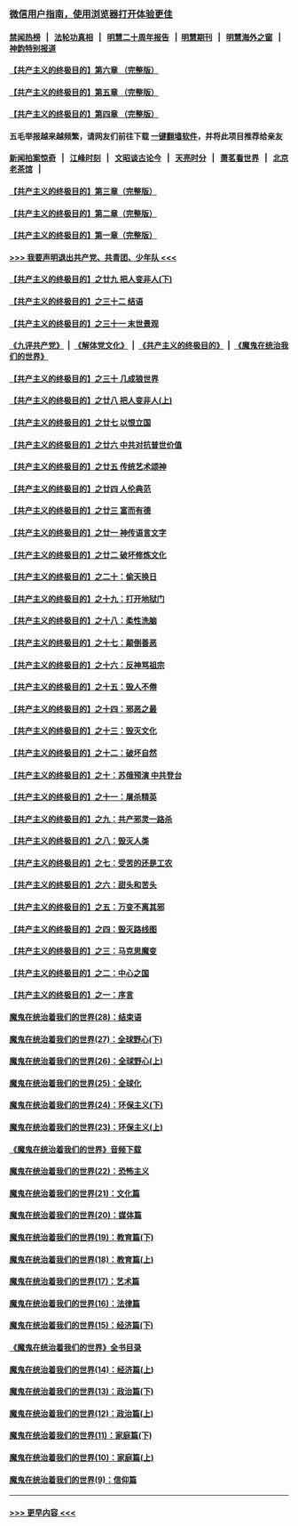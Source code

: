 ### [微信用户指南，使用浏览器打开体验更佳](https://github.com/gfw-breaker/banned-news1/blob/master/indexes/wechat-guide.md?t=0)
#### [禁闻热榜](热点新闻.md?t=0)  &nbsp;&nbsp;|&nbsp;&nbsp; [法轮功真相](https://github.com/gfw-breaker/truth/blob/master/README.md?t=0) &nbsp;&nbsp;|&nbsp;&nbsp; [明慧二十周年报告](https://github.com/gfw-breaker/mh-reports/blob/master/README.md?t=0) &nbsp;&nbsp;|&nbsp;&nbsp;[明慧期刊](https://github.com/gfw-breaker/mh-qikan) &nbsp;&nbsp;|&nbsp;&nbsp; [明慧海外之窗](https://github.com/gfw-breaker/mh-news/blob/master/README.md?t=0) &nbsp;&nbsp;|&nbsp;&nbsp; [神韵特别报道](https://github.com/gfw-breaker/mh-news/blob/master/shenyun.md?t=0)
#### [【共产主义的终极目的】第六章 （完整版）](../pages/nsc422/n11428913.md?t=02150255) 
#### [【共产主义的终极目的】第五章 （完整版）](../pages/nsc422/n11428912.md?t=02150255) 
#### [【共产主义的终极目的】第四章 （完整版）](../pages/nsc422/n11428907.md?t=02150255) 
#### 五毛举报越来越频繁，请网友们前往下载 [一键翻墙软件](https://github.com/gfw-breaker/ssr-accounts)，并将此项目推荐给亲友
#### [新闻拍案惊奇](https://github.com/gfw-breaker/banned-news1/blob/master/pages/link4.md) &nbsp;&nbsp;|&nbsp;&nbsp; [江峰时刻](https://github.com/gfw-breaker/banned-news1/blob/master/pages/link4.md) &nbsp;&nbsp;|&nbsp;&nbsp; [文昭谈古论今](https://github.com/gfw-breaker/banned-news1/blob/master/pages/link4.md) &nbsp;&nbsp;|&nbsp;&nbsp; [天亮时分](https://github.com/gfw-breaker/banned-news1/blob/master/pages/link4.md) &nbsp;&nbsp;|&nbsp;&nbsp; [萧茗看世界](https://github.com/gfw-breaker/banned-news1/blob/master/pages/link4.md) &nbsp;&nbsp;|&nbsp;&nbsp; [北京老茶馆](https://github.com/gfw-breaker/banned-news1/blob/master/pages/link4.md) &nbsp;&nbsp;|&nbsp;&nbsp; 
#### [【共产主义的终极目的】第三章（完整版）](../pages/nsc422/n11428848.md?t=02150255) 
#### [【共产主义的终极目的】第二章（完整版）](../pages/nsc422/n11428831.md?t=02150255) 
#### [【共产主义的终极目的】第一章（完整版）](../pages/nsc422/n11417651.md?t=02150255) 
#### [>>> 我要声明退出共产党、共青团、少年队 <<<](https://github.com/begood0513/goodnews/blob/master/quit/letter.md) 
#### [【共产主义的终极目的】之廿九 把人变非人(下)](../pages/nsc422/n11344140.md?t=02150255) 
#### [【共产主义的终极目的】之三十二 结语](../pages/nsc422/n11360535.md?t=02150255) 
#### [【共产主义的终极目的】之三十一 末世景观](../pages/nsc422/n11351129.md?t=02150255) 
#### [《九评共产党》](https://github.com/begood0513/9ping.md/blob/master/README.md) &nbsp;|&nbsp; [《解体党文化》](../../../../jtdwh.md/blob/master/README.md)  &nbsp;|&nbsp; [《共产主义的终极目的》](../../../../gczydzjmd.md/blob/master/README.md) &nbsp;|&nbsp; [《魔鬼在统治我们的世界》](../../../../mgztzwmdsj.md/blob/master/README.md) 
#### [【共产主义的终极目的】之三十 几成狼世界](../pages/nsc422/n11348280.md?t=02150255) 
#### [【共产主义的终极目的】之廿八 把人变非人(上)](../pages/nsc422/n11340492.md?t=02150255) 
#### [【共产主义的终极目的】之廿七 以恨立国](../pages/nsc422/n11336944.md?t=02150255) 
#### [【共产主义的终极目的】之廿六 中共对抗普世价值](../pages/nsc422/n11324785.md?t=02150255) 
#### [【共产主义的终极目的】之廿五 传统艺术颂神](../pages/nsc422/n11296396.md?t=02150255) 
#### [【共产主义的终极目的】之廿四 人伦典范](../pages/nsc422/n11296397.md?t=02150255) 
#### [【共产主义的终极目的】之廿三 富而有德](../pages/nsc422/n11283598.md?t=02150255) 
#### [【共产主义的终极目的】之廿一 神传语言文字](../pages/nsc422/n11263265.md?t=02150255) 
#### [【共产主义的终极目的】之廿二 破坏修炼文化](../pages/nsc422/n11245728.md?t=02150255) 
#### [【共产主义的终极目的】之二十：偷天换日](../pages/nsc422/n11238846.md?t=02150255) 
#### [【共产主义的终极目的】之十九：打开地狱门](../pages/nsc422/n11206376.md?t=02150255) 
#### [【共产主义的终极目的】之十八：柔性洗脑](../pages/nsc422/n11199994.md?t=02150255) 
#### [【共产主义的终极目的】之十七：颠倒善恶](../pages/nsc422/n11179782.md?t=02150255) 
#### [【共产主义的终极目的】之十六：反神骂祖宗](../pages/nsc422/n11166798.md?t=02150255) 
#### [【共产主义的终极目的】之十五：毁人不倦](../pages/nsc422/n11166792.md?t=02150255) 
#### [【共产主义的终极目的】之十四：邪恶之最](../pages/nsc422/n11150249.md?t=02150255) 
#### [【共产主义的终极目的】之十三：毁灭文化](../pages/nsc422/n11135227.md?t=02150255) 
#### [【共产主义的终极目的】之十二：破坏自然](../pages/nsc422/n11135214.md?t=02150255) 
#### [【共产主义的终极目的】之十：苏俄预演 中共登台](../pages/nsc422/n11118424.md?t=02150255) 
#### [【共产主义的终极目的】之十一：屠杀精英](../pages/nsc422/n11118442.md?t=02150255) 
#### [【共产主义的终极目的】之九：共产邪灵一路杀](../pages/nsc422/n11114139.md?t=02150255) 
#### [【共产主义的终极目的】之八：毁灭人类](../pages/nsc422/n11108503.md?t=02150255) 
#### [【共产主义的终极目的】之七：受苦的还是工农](../pages/nsc422/n11101809.md?t=02150255) 
#### [【共产主义的终极目的】之六：甜头和苦头](../pages/nsc422/n11096971.md?t=02150255) 
#### [【共产主义的终极目的】之五：万变不离其邪](../pages/nsc422/n11091285.md?t=02150255) 
#### [【共产主义的终极目的】之四：毁灭路线图](../pages/nsc422/n11086284.md?t=02150255) 
#### [【共产主义的终极目的】之三：马克思魔变](../pages/nsc422/n11061941.md?t=02150255) 
#### [【共产主义的终极目的】之二：中心之国](../pages/nsc422/n11047728.md?t=02150255) 
#### [【共产主义的终极目的】之一：序言](../pages/nsc422/n11086077.md?t=02150255) 
#### [魔鬼在统治着我们的世界(28)：结束语](../pages/nsc422/n10936246.md?t=02150255) 
#### [魔鬼在统治着我们的世界(27)：全球野心(下)](../pages/nsc422/n10928319.md?t=02150255) 
#### [魔鬼在统治着我们的世界(26)：全球野心(上)](../pages/nsc422/n10900318.md?t=02150255) 
#### [魔鬼在统治着我们的世界(25)：全球化](../pages/nsc422/n10788205.md?t=02150255) 
#### [魔鬼在统治着我们的世界(24)：环保主义(下)](../pages/nsc422/n10695307.md?t=02150255) 
#### [魔鬼在统治着我们的世界(23)：环保主义(上)](../pages/nsc422/n10688613.md?t=02150255) 
#### [《魔鬼在统治着我们的世界》音频下载](../pages/nsc422/n10635553.md?t=02150255) 
#### [魔鬼在统治着我们的世界(22)：恐怖主义](../pages/nsc422/n10614727.md?t=02150255) 
#### [魔鬼在统治着我们的世界(21)：文化篇](../pages/nsc422/n10597706.md?t=02150255) 
#### [魔鬼在统治着我们的世界(20)：媒体篇](../pages/nsc422/n10586579.md?t=02150255) 
#### [魔鬼在统治着我们的世界(19)：教育篇(下)](../pages/nsc422/n10564808.md?t=02150255) 
#### [魔鬼在统治着我们的世界(18)：教育篇(上)](../pages/nsc422/n10526970.md?t=02150255) 
#### [魔鬼在统治着我们的世界(17)：艺术篇](../pages/nsc422/n10499093.md?t=02150255) 
#### [魔鬼在统治着我们的世界(16)：法律篇](../pages/nsc422/n10485969.md?t=02150255) 
#### [魔鬼在统治着我们的世界(15)：经济篇(下)](../pages/nsc422/n10469975.md?t=02150255) 
#### [《魔鬼在统治着我们的世界》全书目录](../pages/nsc422/n10464261.md?t=02150255) 
#### [魔鬼在统治着我们的世界(14)：经济篇(上)](../pages/nsc422/n10457370.md?t=02150255) 
#### [魔鬼在统治着我们的世界(13)：政治篇(下)](../pages/nsc422/n10448270.md?t=02150255) 
#### [魔鬼在统治着我们的世界(12)：政治篇(上)](../pages/nsc422/n10444576.md?t=02150255) 
#### [魔鬼在统治着我们的世界(11)：家庭篇(下)](../pages/nsc422/n10440961.md?t=02150255) 
#### [魔鬼在统治着我们的世界(10)：家庭篇(上)](../pages/nsc422/n10435448.md?t=02150255) 
#### [魔鬼在统治着我们的世界(9)：信仰篇](../pages/nsc422/n10432159.md?t=02150255) 

----
#### [ >>> 更早内容 <<< ](../indexes/nsc422-earlier.md)
